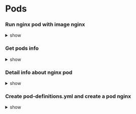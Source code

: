 # Pods

### Run nginx pod with image nginx

<details><summary>show</summary>
<p>

```bash
kubectl run nginx --image nginx
```

</p>
</details>

### Get pods info

<details><summary>show</summary>
<p>

```bash
kubectl get pods
```

</p>
</details>

### Detail info about nginx pod

<details><summary>show</summary>
<p>

```bash
kubectl describe pod nginx
```

</p>
</details>

### Create pod-definitions.yml and create a pod nginx

<details><summary>show</summary>
<p>

```bash
apiVersion: v1
kind: Pod
metadata:
  name: nginx-pod
  labels:
    type: webserver
spec:
  containers:
    - name: nginx
      image: nginx
```

```bash
kubectl create -f pod-def.yml
kubectl get pods [ kubectl get pod nginx-pod ]

```

</p>
</details>
